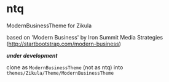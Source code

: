 ntq
===

ModernBusinessTheme for Zikula

based on 'Modern Business' by Iron Summit Media Strategies (http://startbootstrap.com/modern-business)

***under development***

clone as `ModernBusinessTheme` (not as ntq) into `themes/Zikula/Theme/ModernBusinessTheme`